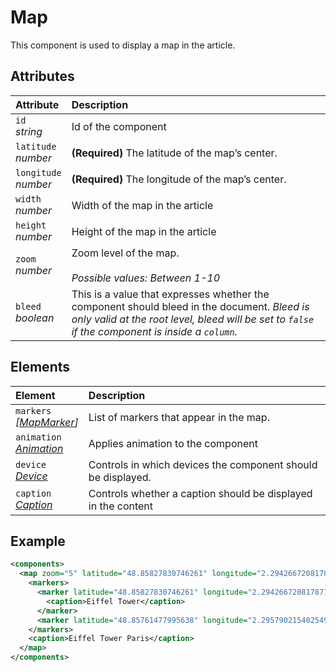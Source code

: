 # Map

This component is used to display a map in the article.

## Attributes

| Attribute                  | Description                                                                                                                                                                                                |
| :------------------------- | :--------------------------------------------------------------------------------------------------------------------------------------------------------------------------------------------------------- |
| `id` <br/> _string_        | Id of the component                                                                                                                                                                                        |
| `latitude` <br/> _number_  | **(Required)** The latitude of the map’s center.                                                                                                                                                           |
| `longitude` <br/> _number_ | **(Required)** The longitude of the map’s center.                                                                                                                                                          |
| `width` <br/> _number_     | Width of the map in the article                                                                                                                                                                            |
| `height` <br/> _number_    | Height of the map in the article                                                                                                                                                                           |
| `zoom` <br/> _number_      | Zoom level of the map. <br/><br/> _Possible values: Between 1-10_                                                                                                                                          |
| `bleed` <br/> _boolean_    | This is a value that expresses whether the component should bleed in the document. _Bleed is only valid at the root level, bleed will be set to `false` if the component is inside a `column`._ |

## Elements

| Element                                                           | Description                                                       |
| :---------------------------------------------------------------- | :---------------------------------------------------------------- |
| `markers` <br/> _\[[MapMarker](./map/MapMarker.md)\]_             | List of markers that appear in the map.                           |
| `animation` <br/> _‌[Animation](../format/AnimationDescriptor.md)_ | Applies animation to the component                                |
| `device` <br/>_[Device](../format/DeviceDescriptor.md)_           | Controls in which devices the component should be displayed.      |
| `caption` <br/>_[Caption](../format/CaptionDescriptor.md)_        | Controls whether a caption should be displayed in the content     |

## Example

```xml
<components>
  <map zoom="5" latitude="48.85827830746261" longitude="2.2942667208178773">
    <markers>
      <marker latitude="48.85827830746261" longitude="2.2942667208178773">
        <caption>Eiffel Tower</caption>
      </marker>
      <marker latitude="48.85761477995638" longitude="2.2957902154025494"/>
    </markers>
    <caption>Eiffel Tower Paris</caption>
  </map>
</components>
```
